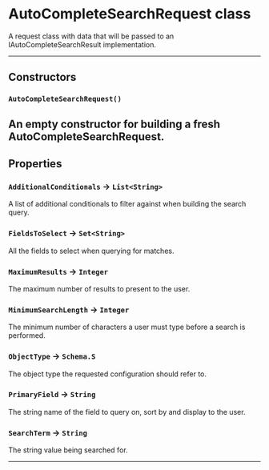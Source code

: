 # AutoCompleteSearchRequest class

A request class with data that will be passed to an IAutoCompleteSearchResult implementation.

---
## Constructors
### `AutoCompleteSearchRequest()`

An empty constructor for building a fresh AutoCompleteSearchRequest.
---
## Properties

### `AdditionalConditionals` → `List<String>`

A list of additional conditionals to filter against when building the search query.

### `FieldsToSelect` → `Set<String>`

All the fields to select when querying for matches.

### `MaximumResults` → `Integer`

The maximum number of results to present to the user.

### `MinimumSearchLength` → `Integer`

The minimum number of characters a user must type before a search is performed.

### `ObjectType` → `Schema.S`

The object type the requested configuration should refer to.

### `PrimaryField` → `String`

The string name of the field to query on, sort by and display to the user.

### `SearchTerm` → `String`

The string value being searched for.

---
